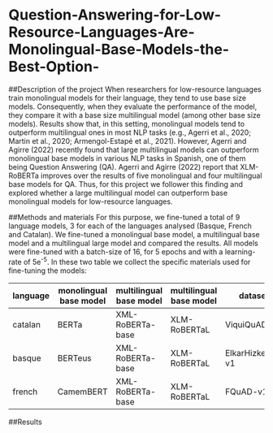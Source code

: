 # Question-Answering-for-Low-Resource-Languages-Are-Monolingual-Base-Models-the-Best-Option-

##Description of the project
When researchers for low-resource languages train monolingual models for their language, they tend to use base size models. Consequently, when they evaluate the performance of the model, they compare it with a base size multilingual model (among other base size models). Results show that, in this setting, monolingual models tend to outperform multilingual ones in most NLP tasks (e.g., Agerri et al., 2020; Martin et al., 2020; Armengol-Estapé et al., 2021). However, Agerri and Agirre (2022) recently found that large multilingual models can outperform monolingual base models in various NLP tasks in Spanish, one of them being Question Answering (QA). Agerri and Agirre (2022) report that XLM-RoBERTa improves over the results of five monolingual and four multilingual base models for QA. Thus, for this project we follower this finding and explored whether a large multilingual model can outperform base monolingual models for low-resource languages.

##Methods and materials
For this purpose, we fine-tuned a total of 9 language models, 3 for each of the languages analysed (Basque, French and Catalan). We fine-tuned a monolingual base model, a multilingual base model and a multilingual large model and compared the results. All models were fine-tuned with a batch-size of 16, for 5 epochs and with a learning-rate of 5e<sup>-5</sup>. In these two table we collect the specific materials used for fine-tuning the models:


| language | monolingual base model | multilingual base model | multilingual base model | dataset          |
|----------|------------------------|-------------------------|-------------------------|------------------|
| catalan  | BERTa                  | XML-RoBERTa-base        | XLM-RoBERTaL            | ViquiQuAD-v2     |
| basque   | BERTeus                | XML-RoBERTa-base        | XLM-RoBERTaL            | ElkarHizketak-v1 |
| french   | CamemBERT              | XML-RoBERTa-base        | XLM-RoBERTaL            | FQuAD-v1         |



##Results
